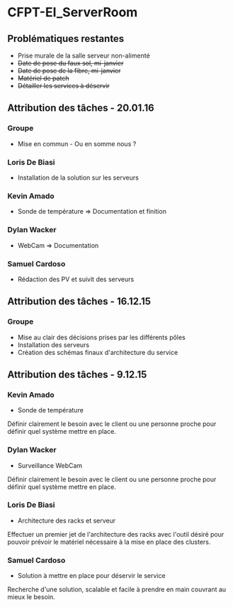 # CFPT-EI_ServerRoom

## Problématiques restantes

* Prise murale de la salle serveur non-alimenté
* ~~Date de pose du faux sol, mi-janvier~~
* ~~Date de pose de la fibre, mi-janvier~~
* ~~Matériel de patch~~
* ~~Détailler les services à déservir~~

## Attribution des tâches - 20.01.16

### Groupe

* Mise en commun - Ou en somme nous ?

### Loris De Biasi

* Installation de la solution sur les serveurs

### Kevin Amado

* Sonde de température => Documentation et finition

### Dylan Wacker

* WebCam => Documentation

### Samuel Cardoso

* Rédaction des PV et suivit des serveurs

## Attribution des tâches - 16.12.15

### Groupe

* Mise au clair des décisions prises par les différents pôles
* Installation des serveurs
* Création des schémas finaux d'architecture du service

## Attribution des tâches - 9.12.15

### Kevin Amado

* Sonde de température

Définir clairement le besoin avec le client ou une personne proche pour définir quel système mettre en place.

### Dylan Wacker

* Surveillance WebCam

Définir clairement le besoin avec le client ou une personne proche pour définir quel système mettre en place.

### Loris De Biasi

* Architecture des racks et serveur

Effectuer un premier jet de l'architecture des racks avec l'outil désiré pour pouvoir prévoir le matériel nécessaire à la mise en place des clusters.

###  Samuel Cardoso

* Solution à mettre en place pour déservir le service

Recherche d'une solution, scalable et facile à prendre en main couvrant au mieux le besoin.